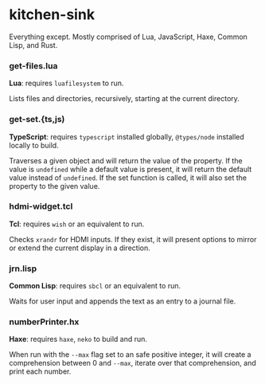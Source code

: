 # kitchen-sink
Everything except. Mostly comprised of Lua, JavaScript, Haxe, Common Lisp, and Rust.

### get-files.lua
**Lua**: requires `luafilesystem` to run.

Lists files and directories, recursively, starting at the current directory.

### get-set.{ts,js)
**TypeScript**: requires `typescript` installed globally, `@types/node` installed locally to build.

Traverses a given object and will return the value of the property. If the value is `undefined` while a default value is present, it will return the default value instead of `undefined`. If the set function is called, it will also set the property to the given value.

### hdmi-widget.tcl
**Tcl**: requires `wish` or an equivalent to run.

Checks `xrandr` for HDMI inputs. If they exist, it will present options to mirror or extend the current display in a direction.

### jrn.lisp
**Common Lisp**: requires `sbcl` or an equivalent to run.

Waits for user input and appends the text as an entry to a journal file.

### numberPrinter.hx
**Haxe**: requires `haxe`, `neko` to build and run.

When run with the `--max` flag set to an safe positive integer, it will create a comprehension between 0 and `--max`, iterate over that comprehension, and print each number.
